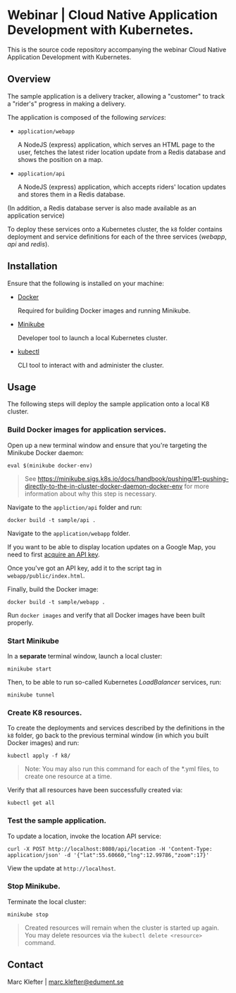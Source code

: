 # Webinar | Cloud Native Application Development with Kubernetes.
This is the source code repository accompanying the webinar Cloud Native Application Development with Kubernetes.

## Overview
The sample application is a delivery tracker, allowing a "customer" to track a "rider's" progress in making a delivery.

The application is composed of the following _services_:

- `application/webapp`

  A NodeJS (express) application, which serves an HTML page to the user, fetches the latest rider location update from a Redis database and shows the position on a map.

- `application/api`

  A NodeJS (express) application, which accepts riders' location updates and stores them in a Redis database.

(In addition, a Redis database server is also made available as an application service)

To deploy these services onto a Kubernetes cluster, the `k8` folder contains deployment and service definitions for each of the three services (_webapp_, _api_ and _redis_).

## Installation
Ensure that the following is installed on your machine:

- [Docker](https://www.docker.com/get-started)

  Required for building Docker images and running Minikube.

- [Minikube](https://minikube.sigs.k8s.io/docs/start/)

  Developer tool to launch a local Kubernetes cluster.

- [kubectl](https://kubernetes.io/docs/tasks/tools/)

  CLI tool to interact with and administer the cluster.

## Usage
The following steps will deploy the sample application onto a local K8 cluster.

### Build Docker images for application services.
Open up a new terminal window and ensure that you're targeting the Minikube Docker daemon:

    eval $(minikube docker-env)

> See https://minikube.sigs.k8s.io/docs/handbook/pushing/#1-pushing-directly-to-the-in-cluster-docker-daemon-docker-env for more information about why this step is necessary.

Navigate to the `appliction/api` folder and run:

    docker build -t sample/api .

Navigate to the `application/webapp` folder. 

If you want to be able to display location updates on a Google Map, you need to first [acquire an API key](https://developers.google.com/maps/documentation/javascript/get-api-key).

Once you've got an API key, add it to the script tag in `webapp/public/index.html`.

Finally, build the Docker image:

    docker build -t sample/webapp .

Run `docker images` and verify that all Docker images have been built properly.

### Start Minikube
In a **separate** terminal window, launch a local cluster:

    minikube start

Then, to be able to run so-called Kubernetes _LoadBalancer_ services, run:

    minikube tunnel

### Create K8 resources.
To create the deployments and services described by the definitions in the `k8` folder, go back to the previous terminal window (in which you built Docker images) and run:

    kubectl apply -f k8/

> Note: You may also run this command for each of the *.yml files, to create one resource at a time.

Verify that all resources have been successfully created via:

    kubectl get all

### Test the sample application.
To update a location, invoke the location API service:

    curl -X POST http://localhost:8080/api/location -H 'Content-Type: application/json' -d '{"lat":55.60660,"lng":12.99786,"zoom":17}'

View the update at `http://localhost`.

### Stop Minikube.
Terminate the local cluster:

    minikube stop

> Created resources will remain when the cluster is started up again. You may delete resources via the `kubectl delete <resource>` command.

## Contact
Marc Klefter | marc.klefter@edument.se